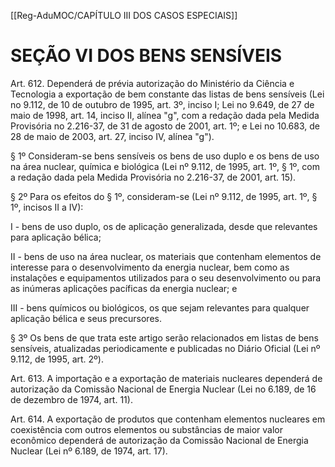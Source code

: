 [[Reg-AduMOC/CAPÍTULO III DOS CASOS ESPECIAIS]]

# SEÇÃO VI DOS BENS SENSÍVEIS

Art. 612. Dependerá de prévia autorização do Ministério da
Ciência e Tecnologia a exportação de bem constante das
listas de bens sensíveis (Lei no 9.112, de 10 de outubro de
1995, art. 3º, inciso I; Lei no 9.649, de 27 de maio de 1998,
art. 14, inciso II, alínea "g", com a redação dada pela Medida
Provisória no 2.216-37, de 31 de agosto de 2001, art. 1º; e
Lei no 10.683, de 28 de maio de 2003, art. 27, inciso IV, alínea
"g").

§ 1º Consideram-se bens sensíveis os bens de uso duplo e os
bens de uso na área nuclear, química e biológica (Lei nº
9.112, de 1995, art. 1º, § 1º, com a redação dada pela
Medida Provisória no 2.216-37, de 2001, art. 15).

§ 2º Para os efeitos do § 1º, consideram-se (Lei nº 9.112, de
1995, art. 1º, § 1º, incisos II a IV):

I - bens de uso duplo, os de aplicação generalizada, desde
que relevantes para aplicação bélica;

II - bens de uso na área nuclear, os materiais que contenham
elementos de interesse para o desenvolvimento da energia
nuclear, bem como as instalações e equipamentos utilizados
para o seu desenvolvimento ou para as inúmeras aplicações
pacíficas da energia nuclear; e

III - bens químicos ou biológicos, os que sejam relevantes
para qualquer aplicação bélica e seus precursores.

§ 3º Os bens de que trata este artigo serão relacionados em
listas de bens sensíveis, atualizadas periodicamente e
publicadas no Diário Oficial (Lei nº 9.112, de 1995, art. 2º).

Art. 613. A importação e a exportação de materiais nucleares
dependerá de autorização da Comissão Nacional de Energia
Nuclear (Lei no 6.189, de 16 de dezembro de 1974, art. 11).

Art. 614. A exportação de produtos que contenham
elementos nucleares em coexistência com outros elementos
ou substâncias de maior valor econômico dependerá de
autorização da Comissão Nacional de Energia Nuclear (Lei nº
6.189, de 1974, art. 17).